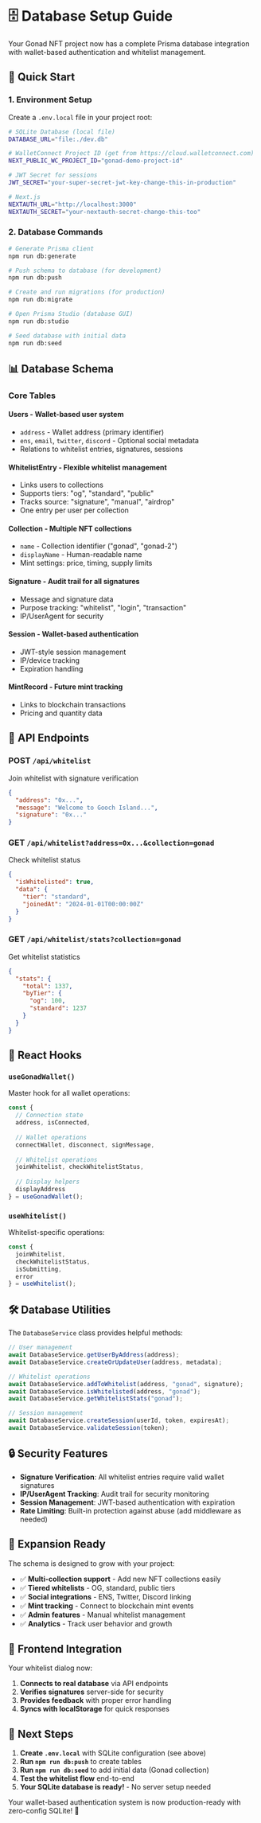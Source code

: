 # 🗄️ Database Setup Guide

Your Gonad NFT project now has a complete Prisma database integration with wallet-based authentication and whitelist management.

## 🚀 Quick Start

### 1. Environment Setup
Create a `.env.local` file in your project root:

```bash
# SQLite Database (local file)
DATABASE_URL="file:./dev.db"

# WalletConnect Project ID (get from https://cloud.walletconnect.com)
NEXT_PUBLIC_WC_PROJECT_ID="gonad-demo-project-id"

# JWT Secret for sessions
JWT_SECRET="your-super-secret-jwt-key-change-this-in-production"

# Next.js
NEXTAUTH_URL="http://localhost:3000"
NEXTAUTH_SECRET="your-nextauth-secret-change-this-too"
```

### 2. Database Commands

```bash
# Generate Prisma client
npm run db:generate

# Push schema to database (for development)
npm run db:push

# Create and run migrations (for production)
npm run db:migrate

# Open Prisma Studio (database GUI)
npm run db:studio

# Seed database with initial data
npm run db:seed
```

## 📊 Database Schema

### Core Tables

#### **Users** - Wallet-based user system
- `address` - Wallet address (primary identifier)
- `ens`, `email`, `twitter`, `discord` - Optional social metadata
- Relations to whitelist entries, signatures, sessions

#### **WhitelistEntry** - Flexible whitelist management
- Links users to collections
- Supports tiers: "og", "standard", "public"
- Tracks source: "signature", "manual", "airdrop"
- One entry per user per collection

#### **Collection** - Multiple NFT collections
- `name` - Collection identifier ("gonad", "gonad-2")
- `displayName` - Human-readable name
- Mint settings: price, timing, supply limits

#### **Signature** - Audit trail for all signatures
- Message and signature data
- Purpose tracking: "whitelist", "login", "transaction"
- IP/UserAgent for security

#### **Session** - Wallet-based authentication
- JWT-style session management
- IP/device tracking
- Expiration handling

#### **MintRecord** - Future mint tracking
- Links to blockchain transactions
- Pricing and quantity data

## 🔌 API Endpoints

### POST `/api/whitelist`
Join whitelist with signature verification
```json
{
  "address": "0x...",
  "message": "Welcome to Gooch Island...",
  "signature": "0x..."
}
```

### GET `/api/whitelist?address=0x...&collection=gonad`
Check whitelist status
```json
{
  "isWhitelisted": true,
  "data": {
    "tier": "standard",
    "joinedAt": "2024-01-01T00:00:00Z"
  }
}
```

### GET `/api/whitelist/stats?collection=gonad`
Get whitelist statistics
```json
{
  "stats": {
    "total": 1337,
    "byTier": {
      "og": 100,
      "standard": 1237
    }
  }
}
```

## 🎣 React Hooks

### `useGonadWallet()`
Master hook for all wallet operations:
```typescript
const {
  // Connection state
  address, isConnected,
  
  // Wallet operations
  connectWallet, disconnect, signMessage,
  
  // Whitelist operations
  joinWhitelist, checkWhitelistStatus,
  
  // Display helpers
  displayAddress
} = useGonadWallet();
```

### `useWhitelist()`
Whitelist-specific operations:
```typescript
const {
  joinWhitelist,
  checkWhitelistStatus,
  isSubmitting,
  error
} = useWhitelist();
```

## 🛠️ Database Utilities

The `DatabaseService` class provides helpful methods:

```typescript
// User management
await DatabaseService.getUserByAddress(address);
await DatabaseService.createOrUpdateUser(address, metadata);

// Whitelist operations
await DatabaseService.addToWhitelist(address, "gonad", signature);
await DatabaseService.isWhitelisted(address, "gonad");
await DatabaseService.getWhitelistStats("gonad");

// Session management
await DatabaseService.createSession(userId, token, expiresAt);
await DatabaseService.validateSession(token);
```

## 🔒 Security Features

- **Signature Verification**: All whitelist entries require valid wallet signatures
- **IP/UserAgent Tracking**: Audit trail for security monitoring
- **Session Management**: JWT-based authentication with expiration
- **Rate Limiting**: Built-in protection against abuse (add middleware as needed)

## 🎯 Expansion Ready

The schema is designed to grow with your project:

- ✅ **Multi-collection support** - Add new NFT collections easily
- ✅ **Tiered whitelists** - OG, standard, public tiers
- ✅ **Social integrations** - ENS, Twitter, Discord linking
- ✅ **Mint tracking** - Connect to blockchain mint events
- ✅ **Admin features** - Manual whitelist management
- ✅ **Analytics** - Track user behavior and growth

## 📱 Frontend Integration

Your whitelist dialog now:
1. **Connects to real database** via API endpoints
2. **Verifies signatures** server-side for security
3. **Provides feedback** with proper error handling
4. **Syncs with localStorage** for quick responses

## 🎉 Next Steps

1. **Create `.env.local`** with SQLite configuration (see above)
2. **Run `npm run db:push`** to create tables
3. **Run `npm run db:seed`** to add initial data (Gonad collection)
4. **Test the whitelist flow** end-to-end
5. **Your SQLite database is ready!** - No server setup needed

Your wallet-based authentication system is now production-ready with zero-config SQLite! 🚀
